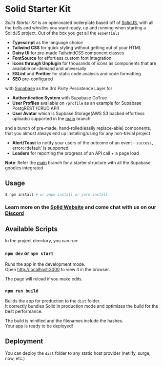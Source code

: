 # Solid Starter Kit
_Solid Starter Kit_ is an opinionated boilerplate based off of [SolidJS](https://www.solidjs.com), with all the bells and whistles you want ready, up and running when starting a SolidJS project. Out of the box you get all the `essentials`
- __Typescript__ as the language choice
- __Tailwind CSS__ for quick styling without getting out of your HTML
- __Daisy UI__ for pre-made TailwindCSS component classes
- __FontSource__ for effortless custom font integration
- __Icons through Unplugin__ for thousands of icons as components that are available on-demand and universally
- __ESLint__ and __Prettier__ for static code analysis and code formatting
- __SEO__ pre-configured

with [Supabase](https://supabase.io/) as the 3rd Party Persistence Layer for
- __Authentication System__ with Supabase GoTrue
- __User Profiles__ available on `/profile` as an example for Supabase PostgREST (CRUD API)
- __User Avatar__ which is Supbase Storage(AWS S3 backed effortless uploads) supported
in the [main](https://github.com/one-aalam/solid-starter-kit/) branch

and a bunch of pre-made, hand-rolled(easily replace-able) components, that you almost always end up installing/using for any non-trivial project
- __Alert/Toast__ to notify your users of the outcome of an event - `success, `error` or `default` is supported
- __Loaders__ for reporting the progress of an API call + a page load

__Note__: Refer the [main](https://github.com/one-aalam/solid-starter-kit/) branch for a starter structure with all the Supabase goodies integrated

## Usage

```bash
$ npm install # or pnpm install or yarn install
```

### Learn more on the [Solid Website](https://solidjs.com) and come chat with us on our [Discord](https://discord.com/invite/solidjs)

## Available Scripts

In the project directory, you can run:

### `npm dev` or `npm start`

Runs the app in the development mode.<br>
Open [http://localhost:3000](http://localhost:3000) to view it in the browser.

The page will reload if you make edits.<br>

### `npm run build`

Builds the app for production to the `dist` folder.<br>
It correctly bundles Solid in production mode and optimizes the build for the best performance.

The build is minified and the filenames include the hashes.<br>
Your app is ready to be deployed!

## Deployment

You can deploy the `dist` folder to any static host provider (netlify, surge, now, etc.)
